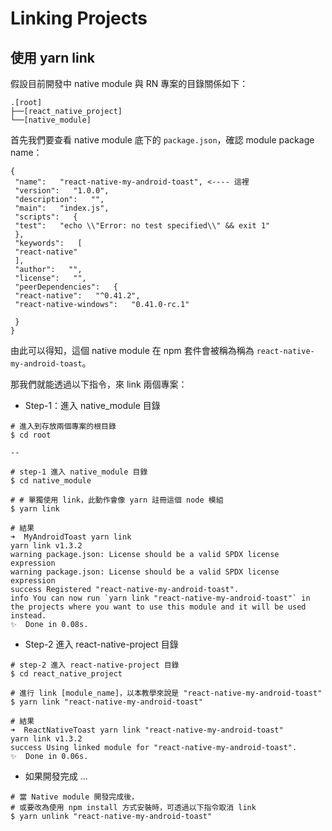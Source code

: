 # Linking Projects

## 使用 yarn link

假設目前開發中 native module 與 RN 專案的目錄關係如下：

```.
.[root]
├──[react_native_project]
└──[native_module]
```

首先我們要查看 native module 底下的 `package.json`，確認 module package name：

```json=
{
 "name":   "react-native-my-android-toast", <---- 這裡
 "version":   "1.0.0",
 "description":   "",
 "main":   "index.js",
 "scripts":   {
 "test":   "echo \\"Error: no test specified\\" && exit 1"
 },
 "keywords":   [
 "react-native"
 ],
 "author":   "",
 "license":   "",
 "peerDependencies":   {
 "react-native":   "^0.41.2",
 "react-native-windows":   "0.41.0-rc.1"

 }
}
```

由此可以得知，這個 native module 在 npm 套件會被稱為稱為 `react-native-my-android-toast`。


那我們就能透過以下指令，來 link 兩個專案：

- Step-1：進入 native_module 目錄 

```shell
# 進入到存放兩個專案的根目錄
$ cd root

--

# step-1 進入 native_module 目錄
$ cd native_module

# # 單獨使用 link，此動作會像 yarn 註冊這個 node 模組
$ yarn link 
```

```shell
# 結果
➜  MyAndroidToast yarn link
yarn link v1.3.2
warning package.json: License should be a valid SPDX license expression
warning package.json: License should be a valid SPDX license expression
success Registered "react-native-my-android-toast".
info You can now run `yarn link "react-native-my-android-toast"` in the projects where you want to use this module and it will be used instead.
✨  Done in 0.08s.
```

- Step-2 進入 react-native-project 目錄

```shell
# step-2 進入 react-native-project 目錄
$ cd react_native_project

# 進行 link [module_name]，以本教學來說是 "react-native-my-android-toast"
$ yarn link "react-native-my-android-toast"

# 結果
➜  ReactNativeToast yarn link "react-native-my-android-toast"
yarn link v1.3.2
success Using linked module for "react-native-my-android-toast".
✨  Done in 0.06s.
```

- 如果開發完成 ...
 
```shell
# 當 Native module 開發完成後，
# 或要改為使用 npm install 方式安裝時，可透過以下指令取消 link
$ yarn unlink "react-native-my-android-toast"
```
